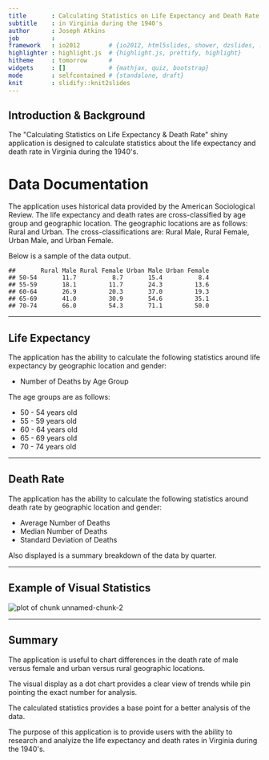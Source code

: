 ```yaml
---
title       : Calculating Statistics on Life Expectancy and Death Rate
subtitle    : in Virginia during the 1940's
author      : Joseph Atkins
job         : 
framework   : io2012        # {io2012, html5slides, shower, dzslides, ...}
highlighter : highlight.js  # {highlight.js, prettify, highlight}
hitheme     : tomorrow      # 
widgets     : []            # {mathjax, quiz, bootstrap}
mode        : selfcontained # {standalone, draft}
knit        : slidify::knit2slides
---
```


## Introduction & Background

The "Calculating Statistics on Life Expectancy & Death Rate" shiny application is designed to calculate statistics about the life expectancy and death rate in Virginia during the 1940's.

# Data Documentation
The application uses historical data provided by the American Sociological Review. The life expectancy and death rates are cross-classified by age group and geographic location. The geographic locations are as follows: Rural and Urban. The cross-classifications are: Rural Male, Rural Female, Urban Male, and Urban Female. 

Below is a sample of the data output. 

```
##       Rural Male Rural Female Urban Male Urban Female
## 50-54       11.7          8.7       15.4          8.4
## 55-59       18.1         11.7       24.3         13.6
## 60-64       26.9         20.3       37.0         19.3
## 65-69       41.0         30.9       54.6         35.1
## 70-74       66.0         54.3       71.1         50.0
```


---

## Life Expectancy

The application has the ability to calculate the following statistics around life expectancy by geographic location and gender:

* Number of Deaths by Age Group

The age groups are as follows: 
* 50 - 54 years old
* 55 - 59 years old
* 60 - 64 years old
* 65 - 69 years old
* 70 - 74 years old


---

## Death Rate

The application has the ability to calculate the following statistics around death rate by geographic location and gender:

* Average Number of Deaths 
* Median Number of Deaths
* Standard Deviation of Deaths

Also displayed is a summary breakdown of the data by quarter.

---

## Example of Visual Statistics

![plot of chunk unnamed-chunk-2](assets/fig/unnamed-chunk-2.png) 

---

## Summary

The application is useful to chart differences in the death rate of male versus female and urban versus rural geographic locations.

The visual display as a dot chart provides a clear view of trends while pin pointing the exact number for analysis. 

The calculated statistics provides a base point for a better analysis of the data.

The purpose of this application is to provide users with the ability to research and analyize the life expectancy and death rates in Virginia during the 1940's.





